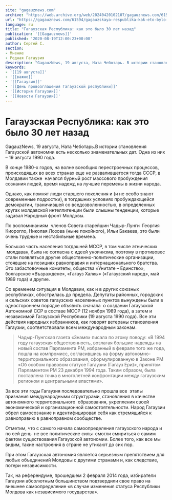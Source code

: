```yaml
---
site: "gagauznews.com"
archive: "https://web.archive.org/web/20240420102107/gagauznews.com/61594/gagauzskaya-respublika-kak-eto-bylo-30-let-nazad.html"
url: "https://gagauznews.com/61594/gagauzskaya-respublika-kak-eto-bylo-30-let-nazad.html"
language: ru
title: "Гагаузская Республика: как это было 30 лет назад"
publication: '[[Gagauznews]]'
published: '2020-08-19T12:00:23+00:00'
author: Сергей С.
section:
- Мнение
- Родная Гагаузия
description: "GagauzNews, 19 августа, Ната Чеботарь. В истории становления Гагаузской автономии есть несколько знаменательных дат. Одна из них – 19 августа 1990 года. В конце 1980-х годов, на волне всеобщих перестроечных процессов, происходящих во всех странах еще не развалившегося тогда СССР, в Молдавии также начался бурный рост массового пробуждения сознания людей, время надежд на лучшие перемены в жизни народа. Однако, как помнят люди старшего поколения и (и не особо знают современные подростки), в тогдашних условиях пробуждающейся демократии, граничившей со вседозволенностью, в определенных кругах молдавской интеллигенции были слышны тенденции, которые задавал Народный фронт Молдовы. По воспоминаниям членов Совета старейшин Чадыр-Лунги Георгия Киорогло, […]"
keywords:
- '[[19 августа]]'
- '[[важно]]'
- '[[Гагаузия]]'
- '[[День провозглашения Гагаузской республики]]'
- '[[История Гагаузии]]'
- '[[Новости Гагаузии]]'
---
```


# Гагаузская Республика: как это было 30 лет назад

GagauzNews, 19 августа, Ната Чеботарь.В истории становления Гагаузской автономии есть несколько знаменательных дат. Одна из них – 19 августа 1990 года.

В конце 1980-х годов, на волне всеобщих перестроечных процессов, происходящих во всех странах еще не развалившегося тогда СССР, в Молдавии также  начался бурный рост массового пробуждения сознания людей, время надежд на лучшие перемены в жизни народа.

Однако, как помнят люди старшего поколения и (и не особо знают современные подростки), в тогдашних условиях пробуждающейся демократии, граничившей со вседозволенностью, в определенных кругах молдавской интеллигенции были слышны тенденции, которые задавал Народный фронт Молдовы.

По воспоминаниям  членов Совета старейшин Чадыр-Лунги  Георгия Киорогло, Николая Лозова (ныне покойного), Ильи Бакаева, это были очень трудные и нестабильные времена.

Большая часть населения тогдашней МССР, в том числе этнических  молдаван, была не согласна с идеей уноинизма, поэтому в противовес стали появляться другие общественно-политические организации, стоявшие на позициях равноправия и интернационального братства. Это забастовочные комитеты, общества «Унитате – Единство», болгарское «Възраждене», «Гагауз Халкы» («Гагаузский народ», май 1989 года) и другие.

Со временем ситуация в Молдавии, как и в других союзных республиках, обострилась до предела. Депутаты районных, городских и сельских советов гагаузских населенных пунктов вынуждены были в одностороннем порядке объявить сначала  о создании Гагаузской Автономной ССР в составе МССР (12 ноября 1989 года), а затем и независимой Гагаузской Республики (19 августа 1990 года). Все эти действия народных избранников, как говорят ветераны становления Гагаузии, соответствовали всем международным законам.

> Чадыр-Лунгская газета «Знамя» писала по этому поводу: «В 1994 году гагаузская общественность, возлагая большие надежды на новый состав Парламента РМ, избранный в феврале того же года, пошла на компромисс, согласившись на форму автономно-территориального образования, сформулированную в Законе РМ «Об особом правовом статусе Гагаузии (Гагауз Ери)», принятом Парламентом РМ 23 декабря 1994 года. Таким образом, была поставлена точка в многолетней конфронтации между гагаузским регионом и центральными властями».

За все эти годы Гагаузия последовательно прошла все  этапы признания международными структурами, становления в качестве автономного территориального  образования, укрепления своей экономической и организационной самостоятельности. Народ Гагаузии обрел самосознание и идентифицировал себя как стремящийся к равноправию в равноправном сообществе.

Отметим, что с самого начала самоопределения гагаузского народа и по сей день  не все политические силы  смогли смириться с самим фактом существования Гагаузской автономии. Более того, как все мы видим, такие настроения в стране не утихают до сих пор.

При этом Гагаузская автономия является серьезным препятствием для любых объединений Молдовы с другими странами и, как следствие, потери независимости.

Так, на референдуме, прошедшем 2 февраля 2014 года, избиратели Гагаузии абсолютным большинством подтвердили свое право на внешнее самоопределение «в случае изменения статуса Республики Молдова как независимого государства».